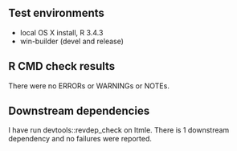 ## Test environments
* local OS X install, R 3.4.3
* win-builder (devel and release) 

## R CMD check results
There were no ERRORs or WARNINGs or NOTEs.  
   
## Downstream dependencies
I have run devtools::revdep_check on ltmle. There is 1 downstream dependency and no failures were reported.


